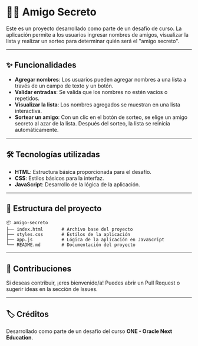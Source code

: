 # 🧙‍♂️ Amigo Secreto

Este es un proyecto desarrollado como parte de un desafío de curso. La aplicación permite a los usuarios ingresar nombres de amigos, visualizar la lista y realizar un sorteo para determinar quién será el "amigo secreto".

---

## ✨ Funcionalidades

- **Agregar nombres**: Los usuarios pueden agregar nombres a una lista a través de un campo de texto y un botón.
- **Validar entradas**: Se valida que los nombres no estén vacíos o repetidos.
- **Visualizar la lista**: Los nombres agregados se muestran en una lista interactiva.
- **Sortear un amigo**: Con un clic en el botón de sorteo, se elige un amigo secreto al azar de la lista. Después del sorteo, la lista se reinicia automáticamente.

---

## 🛠️ Tecnologías utilizadas

- **HTML**: Estructura básica proporcionada para el desafío.
- **CSS**: Estilos básicos para la interfaz.
- **JavaScript**: Desarrollo de la lógica de la aplicación.

---

## 📂 Estructura del proyecto

```
📦 amigo-secreto
├── index.html       # Archivo base del proyecto
├── styles.css       # Estilos de la aplicación
├── app.js           # Lógica de la aplicación en JavaScript
└── README.md        # Documentación del proyecto
```

---

## 🤝 Contribuciones

Si deseas contribuir, ¡eres bienvenido/a! Puedes abrir un Pull Request o sugerir ideas en la sección de Issues.

---

## 🏷️ Créditos

Desarrollado como parte de un desafío del curso **ONE - Oracle Next Education**.
